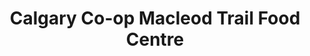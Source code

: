 ---
title: "Calgary Co-op Macleod Trail Food Centre"
url: /calgary/calgary-co-op-macleod-trail-food-centre/
shop: supermarket
---